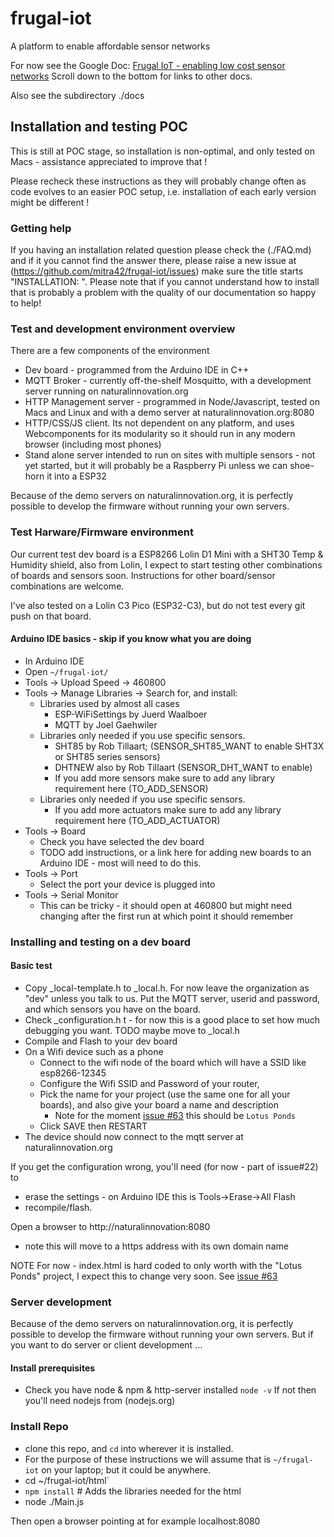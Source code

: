 # frugal-iot
A platform to enable affordable sensor networks

For now see the Google Doc: [Frugal IoT - enabling low cost sensor networks](https://docs.google.com/document/d/1hOeTFgbbRpiKB_TN9R2a2KtBemCyeMDopw9q_b0-m2I/edit?usp=sharing)
Scroll down to the bottom for links to other docs. 

Also see the subdirectory ./docs

## Installation and testing POC

This is still at POC stage, so installation is non-optimal, and only tested on Macs - assistance appreciated to improve that ! 

Please recheck these instructions as they will probably change often as code evolves to an easier POC setup, 
i.e. installation of each early version might be different !

### Getting help 
If you having an installation related question please check the (./FAQ.md) 
and if it you cannot find the answer there, please raise a new issue at (https://github.com/mitra42/frugal-iot/issues) 
make sure the title starts "INSTALLATION: ".
Please note that if you cannot understand how to install that is probably a problem with 
the quality of our documentation so happy to help! 

### Test and development environment overview 
There are a few components of the environment

* Dev board - programmed from the Arduino IDE in C++
* MQTT Broker - currently off-the-shelf Mosquitto, with a development server running on naturalinnovation.org
* HTTP Management server - programmed in Node/Javascript, tested on Macs and Linux and with a demo server at naturalinnovation.org:8080
* HTTP/CSS/JS client. Its not dependent on any platform, and uses Webcomponents for its modularity so it should run in any modern browser (including most phones)
* Stand alone server intended to run on sites with multiple sensors - not yet started, but it will probably be a Raspberry Pi unless we can shoe-horn it into a ESP32

Because of the demo servers on naturalinnovation.org, it is perfectly possible to develop the firmware without running your own servers. 

### Test Harware/Firmware environment
Our current test dev board is a ESP8266 Lolin D1 Mini with a SHT30 Temp & Humidity shield, also from Lolin, 
I expect to start testing other combinations of boards and sensors soon. 
Instructions for other board/sensor combinations are welcome. 

I've also tested on a Lolin C3 Pico (ESP32-C3), but do not test every git push on that board. 


#### Arduino IDE basics - skip if you know what you are doing
* In Arduino IDE 
* Open `~/frugal-iot/`
* Tools -> Upload Speed -> 460800
* Tools -> Manage Libraries -> Search for, and install:
  * Libraries used by almost all cases
    * ESP-WiFiSettings by Juerd Waalboer
    * MQTT by Joel Gaehwiler
  * Libraries only needed if you use specific sensors. 
    * SHT85 by Rob Tillaart; (SENSOR_SHT85_WANT to enable SHT3X or SHT85 series sensors)
    * DHTNEW also by Rob Tillaart (SENSOR_DHT_WANT to enable)
    * If you add more sensors make sure to add any library requirement here (TO_ADD_SENSOR)
  * Libraries only needed if you use specific sensors. 
    * If you add more actuators make sure to add any library requirement here (TO_ADD_ACTUATOR)
* Tools -> Board 
  * Check you have selected the dev board
  * TODO add instructions, or a link here for adding new boards to an Arduino IDE - most will need to do this. 
* Tools -> Port 
  * Select the port your device is plugged into
* Tools -> Serial Monitor 
  * This can be tricky - it should open at 460800 but might need changing after the first run at which point it should remember

### Installing and testing on a dev board

#### Basic test
* Copy _local-template.h to _local.h. For now leave the organization as "dev" unless you talk to us. 
  Put the MQTT server, userid and password, and which sensors you have on the board.
* Check _configuration.h t - for now this is a good place to set how much debugging you want.  TODO maybe move to _local.h
* Compile and Flash to your dev board
* On a Wifi device such as a phone
  * Connect to the wifi node of the board which will have a SSID like esp8266-12345
  * Configure the Wifi SSID and Password of your router,
  * Pick the name for your project (use the same one for all your boards), and also give your board a name and description
    * Note for the moment [issue #63](https://github.com/mitra42/frugal-iot/issues/63) this should be `Lotus Ponds`
  * Click SAVE then RESTART
* The device should now connect to the mqtt server at naturalinnovation.org

If you get the configuration wrong, you'll need (for now - part of issue#22) to 
* erase the settings - on Arduino IDE this is Tools->Erase->All Flash
* recompile/flash.

Open a browser to http://naturalinnovation:8080 
- note this will move to a https address with its own domain name 

NOTE For now - index.html is hard coded to only worth with the "Lotus Ponds" project,
I expect this to change very soon. See [issue #63](https://github.com/mitra42/frugal-iot/issues/63)

### Server development

Because of the demo servers on naturalinnovation.org, it is perfectly possible to develop the firmware without running your own servers.
But if you want to do server or client development ...

#### Install prerequisites
* Check you have node & npm & http-server installed `node -v` If not then you'll need nodejs from (nodejs.org)

### Install Repo
* clone this repo, and `cd` into wherever it is installed.
* For the purpose of these instructions we will assume that is `~/frugal-iot` on your laptop;  but it could be anywhere.
* cd ~/frugal-iot/html`
* `npm install` # Adds the libraries needed for the html
* node ./Main.js 

Then open a browser pointing at for example localhost:8080 





